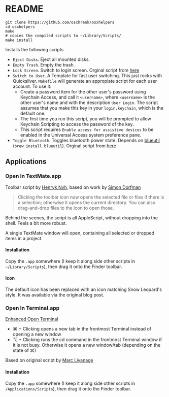 # README #

	git clone https://github.com/oschrenk/osxhelpers
	cd osxhelpers
	make
	# copies the compiled scripts to ~/Library/Scripts/
	make install

Installs the following scripts

- `Eject Disks`. Eject all mounted disks. 
- `Empty Trash`. Empty the trash.
- `Lock Screen`. Switch to login screen. Orginal script from [here](http://www.macosxtips.co.uk/index_files/run-applescripts-with-keyboard-shortcuts.html)
- `Switch to User`. A Template for fast user switching. This just rocks with Quicksilver. `Makefile` will generate an appropiate script for each user account. To use it:
	- Create a password item for the other user's password using Keychain Access, and call it `<username>`, where `<username>` is the other user's name and with the description `User Login`. The script assumes that you make this key in your `login.keychain`, which is the default one.
	- The first time you run this script, you will be prompted to allow Keychain Scripting to access the password of the key.
	- This script requires `Enable access for assistive devices` to be enabled in the Universal Access system preference pane.
- `Toggle Bluetooth`. Toggles bluetooth power state. Depends on [blueutil](https://github.com/toy/blueutil/) (`brew install blueutil`). Orginal script from [here](http://www.macosxhints.com/article.php?story=20070328181324855)

## Applications ##

### Open In TextMate.app ###

Toolbar script by [Henryk Nyh](http://henrik.nyh.se), based on work by [Simon Dorfman](http://snippets.dzone.com/posts/show/1037)

> Clicking the toolbar icon now opens the selected file or files if there is a selection; otherwise it opens the current directory. You can also drag-and-drop files to the icon to open those.

Behind the scenes, the script is all AppleScript, without dropping into the shell. Feels a bit more robust.

A single TextMate window will open, containing all selected or dropped items in a project.

#### Installation ####

Copy the `.app` somewhere (I keep it along side other scripts in `~/Library/Scripts`), then drag it onto the Finder toolbar.

#### Icon ####

The default icon has been replaced with an icon matching Snow Leopard's style. It was available via the original blog post.

### Open In Terminal.app ###

[Enhanced Open Terminal](http://maururu.net/2007/enhanced-open-terminal-here-for-leopard/)
- ⌘ + Clicking opens a new tab in the frontmost Terminal instead of opening a new window
- ⌥ + Clicking runs the cd command in the frontmost Terminal window if it is not busy. Otherwise it opens a new window/tab (depending on the state of ⌘)

Based on original script by [Marc Liyanage](http://www.entropy.ch)

#### Installation ####

Copy the `.app` somewhere (I keep it along side other scripts in `/Applications/Scripts`), then drag it onto the Finder toolbar.
